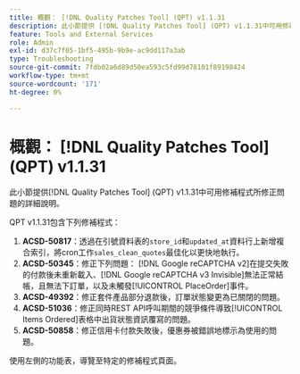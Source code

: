```yaml
---
title: 概觀： [!DNL Quality Patches Tool] (QPT) v1.1.31
description: 此小節提供 [!DNL Quality Patches Tool] (QPT) v1.1.31中可用修補程式所修正問題的詳細說明。
feature: Tools and External Services
role: Admin
exl-id: d37c7f05-1bf5-495b-9b9e-ac9dd117a3ab
type: Troubleshooting
source-git-commit: 7fdb02a6d89d50ea593c5fd99d78101f89198424
workflow-type: tm+mt
source-wordcount: '171'
ht-degree: 0%

---
```


# 概觀： [!DNL Quality Patches Tool] (QPT) v1.1.31

此小節提供[!DNL Quality Patches Tool] (QPT) v1.1.31中可用修補程式所修正問題的詳細說明。

QPT v1.1.31包含下列修補程式：

1. **ACSD-50817**：透過在引號資料表的`store_id`和`updated_at`資料行上新增複合索引，將cron工作`sales_clean_quotes`最佳化以更快地執行。
1. **ACSD-50345**：修正下列問題： [!DNL Google reCAPTCHA v2]在提交失敗的付款後未重新載入、[!DNL Google reCAPTCHA v3 Invisible]無法正常結帳，且無法下訂單，以及未觸發[!UICONTROL PlaceOrder]事件。
1. **ACSD-49392**：修正套件產品部分退款後，訂單狀態變更為已關閉的問題。
1. **ACSD-51036**：修正同時REST API呼叫期間的競爭條件導致[!UICONTROL Items Ordered]表格中出貨狀態資訊覆寫的問題。
1. **ACSD-50858**：修正信用卡付款失敗後，優惠券被錯誤地標示為使用的問題。

使用左側的功能表，導覽至特定的修補程式頁面。
